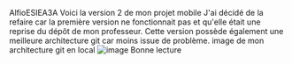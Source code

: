 AlfioESIEA3A
Voici la version 2 de mon projet mobile J'ai décidé de la refaire car la première version ne fonctionnait pas et qu'elle était une reprise du dépôt de mon professeur. 
Cette version possède également une meilleure architecture git car moins issue de problème. 
image de mon architecture git en local
![image](https://user-images.githubusercontent.com/61840476/120209676-3e55e480-c22f-11eb-95c5-47dc81d94ae5.png)
Bonne lecture 
